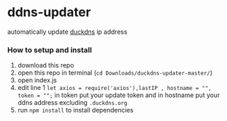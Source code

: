 # ddns-updater
 automatically update [duckdns](https://duckdns.org/) ip address

### How to setup and install 
1) download this repo
2) open this repo in terminal (`cd Downloads/duckdns-updater-master/`)
3) open index.js
4) edit line 1 `let axios = require('axios'),lastIP , hostname = "", token = "";` in token put your update token and in hostname put your ddns address excluding `.duckdns.org`
5) run `npm install` to install dependencies
